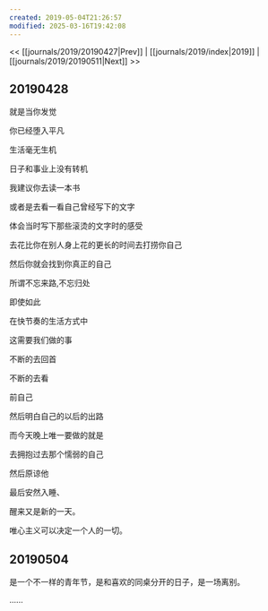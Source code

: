 ```yaml
---
created: 2019-05-04T21:26:57
modified: 2025-03-16T19:42:08
---
```


<< [[journals/2019/20190427|Prev]] | [[journals/2019/index|2019]] | [[journals/2019/20190511|Next]] >>

## 20190428

就是当你发觉

你已经堕入平凡

生活毫无生机

日子和事业上没有转机

我建议你去读一本书

或者是去看一看自己曾经写下的文字

体会当时写下那些滚烫的文字时的感受

去花比你在别人身上花的更长的时间去打捞你自己

然后你就会找到你真正的自己

所谓不忘来路,不忘归处

即使如此

在快节奏的生活方式中

这需要我们做的事

不断的去回首

不断的去看

前自己

然后明白自己的以后的出路

而今天晚上唯一要做的就是

去拥抱过去那个懦弱的自己

然后原谅他

最后安然入睡、

醒来又是新的一天。

唯心主义可以决定一个人的一切。

## 20190504

是一个不一样的青年节，是和喜欢的同桌分开的日子，是一场离别。

......
